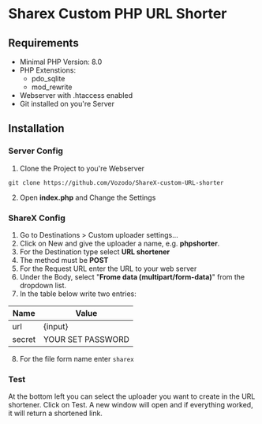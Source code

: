 # Sharex Custom PHP URL Shorter

## Requirements
- Minimal PHP Version: 8.0
- PHP Extenstions:
    - pdo_sqlite
    - mod_rewrite
- Webserver with .htaccess enabled
- Git installed on you're Server

## Installation
### Server Config
1. Clone the Project to you're Webserver
```
git clone https://github.com/Vozodo/ShareX-custom-URL-shorter
```
2. Open **index.php** and Change the Settings

### ShareX Config
1. Go to Destinations > Custom uploader settings...
2. Click on New and give the uploader a name, e.g. **phpshorter**.
3. For the Destination type select **URL shortener**
4. The method must be **POST**
5. For the Request URL enter the URL to your web server
6. Under the Body, select "**Frome data (multipart/form-data)**" from the dropdown list.
7. In the table below write two entries:

| Name | Value |
|---|---|
| url | {input} |
| secret | YOUR SET PASSWORD |

8. For the file form name enter ```sharex```

### Test
At the bottom left you can select the uploader you want to create in the URL shortener. Click on Test. A new window will open and if everything worked, it will return a shortened link.
